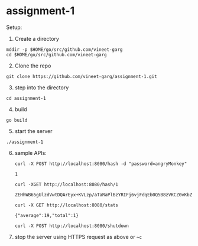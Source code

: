 # assignment-1

Setup:
1. Create a directory 
```
mddir -p $HOME/go/src/github.com/vineet-garg
cd $HOME/go/src/github.com/vineet-garg 
```

2. Clone the repo 
``` 
git clone https://github.com/vineet-garg/assignment-1.git
```
3. step into the directory 
```
cd assignment-1
```
4. build 
```
go build
```
5. start the server 
```
./assignment-1
```
6. sample APIs:
    ```
    curl -X POST http://localhost:8080/hash -d "password=angryMonkey"
    ```
    ```
    1
    ```
    ```
    curl -XGET http://localhost:8080/hash/1
    ```
    ```
    ZEHhWB65gUlzdVwtDQArEyx+KVLzp/aTaRaPlBzYRIFj6vjFdqEb0Q5B8zVKCZ0vKbZPZklJz0Fd7su2A+gf7Q==
    ```
    ```
    curl -X GET http://localhost:8080/stats
    ```
    ```
    {"average":19,"total":1}
    ```
    ```
    curl -X POST http://localhost:8080/shutdown
    ```
7. stop the server using HTTPS request as above  or ```~c```

